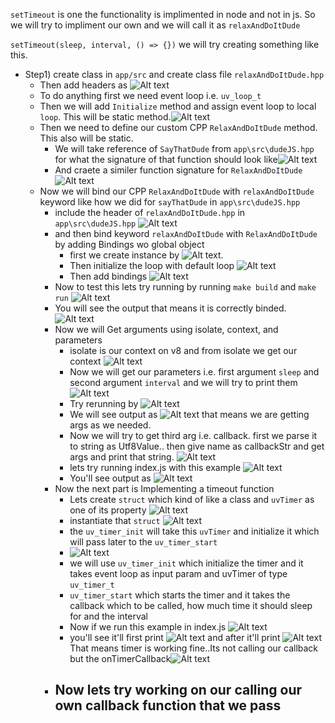 `setTimeout` is one the functionality is implimented in node and not in js. So we will try to impliment our own and we will call it as `relaxAndDoItDude`

`setTimeout(sleep, interval, () => {})` we will try creating something like this.

- Step1) create class in `app/src` and create class file `relaxAndDoItDude.hpp`
  - Then add headers as ![Alt text](image.png)
  - To do anything first we need event loop i.e. `uv_loop_t`
  - Then we will add `Initialize` method and assign event loop to local `loop`. This will be static method.![Alt text](image-1.png)
  - Then we need to define our custom CPP `RelaxAndDoItDude` method. This also will be static.
    - We will take reference of `SayThatDude` from `app\src\dudeJS.hpp` for what the signature of that function should look like![Alt text](image-2.png)
    - And craete a similer function signature for `RelaxAndDoItDude` ![Alt text](image-3.png)
  - Now we will bind our CPP `RelaxAndDoItDude` with `relaxAndDoItDude` keyword like how we did for `sayThatDude` in `app\src\dudeJS.hpp`
    - include the header of `relaxAndDoItDude.hpp`  in `app\src\dudeJS.hpp` ![Alt text](image-4.png)
    - and then bind keyword `relaxAndDoItDude` with `RelaxAndDoItDude` by adding Bindings wo global object
      - first we create instance by ![Alt text](image-6.png).
      - Then initialize the loop with default loop ![Alt text](image-7.png)
      - Then add bindings ![Alt text](image-8.png)
    - Now to test this lets try running by running `make build` and `make run` ![Alt text](image-9.png) 
    - You will see the output that means it is correctly binded. ![Alt text](image-10.png)
    - Now we will Get arguments using isolate, context, and parameters
      - isolate is our context on v8 and from isolate we get our context ![Alt text](image-11.png)
      - Now we will get our parameters i.e. first argument `sleep` and second argument `interval` and we will try to print them![Alt text](image-12.png)
      - Try rerunning by ![Alt text](image-14.png)
      - We will see output as ![Alt text](image-13.png) that means we are getting args as we needed.
      - Now we will try to get third arg i.e. callback. first we parse it to string as Utf8Value.. then give name as callbackStr and get args and print that string.  ![Alt text](image-17.png)
      - lets try running index.js with this example ![Alt text](image-15.png)
      - You'll see output as ![Alt text](image-16.png)
    - Now the next part is Implementing a timeout function
      - Lets create `struct` which kind of like a class and `uvTimer` as one of its property ![Alt text](image-18.png)
      - instantiate that `struct` ![Alt text](image-19.png)
      - the `uv_timer_init` will take this `uvTimer` and initialize it which will pass later to the `uv_timer_start`
      - ![Alt text](image-20.png)
      - we will use `uv_timer_init` which initialize the timer and it takes event loop as input param and uvTimer of type `uv_timer_t`
      - `uv_timer_start` which starts the timer and it takes the callback which to be called, how much time it should sleep for and the interval
      - Now if we run this example in index.js ![Alt text](image-21.png)
      - you'll see it'll first print ![Alt text](image-22.png) and after it'll print ![Alt text](image-23.png) That means timer is working fine..Its not calling our callback but the onTimerCallback![Alt text](image-24.png)
    - Now lets try working on our calling our own callback function that we pass
      - 